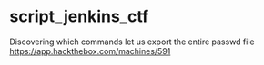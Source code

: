 # script_jenkins_ctf
Discovering which commands let us export the entire passwd file
https://app.hackthebox.com/machines/591
